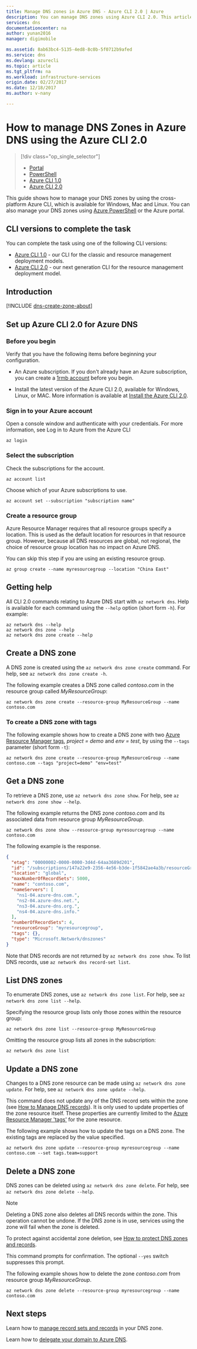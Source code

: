 ```yaml
---
title: Manage DNS zones in Azure DNS - Azure CLI 2.0 | Azure
description: You can manage DNS zones using Azure CLI 2.0. This article shows how to update, delete and create DNS zones on Azure DNS.
services: dns
documentationcenter: na
author: yunan2016
manager: digimobile

ms.assetid: 8ab63bc4-5135-4ed8-8c0b-5f0712b9afed
ms.service: dns
ms.devlang: azurecli
ms.topic: article
ms.tgt_pltfrm: na
ms.workload: infrastructure-services
origin.date: 02/27/2017
ms.date: 12/18/2017
ms.author: v-nany

---
```


# How to manage DNS Zones in Azure DNS using the Azure CLI 2.0

> [!div class="op_single_selector"]
> * [Portal](dns-operations-dnszones-portal.md)
> * [PowerShell](dns-operations-dnszones.md)
> * [Azure CLI 1.0](dns-operations-dnszones-cli-nodejs.md)
> * [Azure CLI 2.0](dns-operations-dnszones-cli.md)


This guide shows how to manage your DNS zones by using the cross-platform Azure CLI, which is available for Windows, Mac and Linux. You can also manage your DNS zones using [Azure PowerShell](dns-operations-dnszones.md) or the Azure portal.

## CLI versions to complete the task

You can complete the task using one of the following CLI versions:

* [Azure CLI 1.0](dns-operations-dnszones-cli-nodejs.md) - our CLI for the classic and resource management deployment models.
* [Azure CLI 2.0](dns-operations-dnszones-cli.md) - our next generation CLI for the resource management deployment model.

## Introduction

[!INCLUDE [dns-create-zone-about](../../includes/dns-create-zone-about-include.md)]

## Set up Azure CLI 2.0 for Azure DNS

### Before you begin

Verify that you have the following items before beginning your configuration.

* An Azure subscription. If you don't already have an Azure subscription, you can create a [1rmb account](https://www.azure.cn/pricing/1rmb-trial/?WT.mc_id=A261C142F) before you begin.

* Install the latest version of the Azure CLI 2.0, available for Windows, Linux, or MAC. More information is available at [Install the Azure CLI 2.0](https://docs.microsoft.com/en-us/cli/azure/install-az-cli2).

### Sign in to your Azure account

Open a console window and authenticate with your credentials. For more information, see Log in to Azure from the Azure CLI

```
az login
```

### Select the subscription

Check the subscriptions for the account.

```
az account list
```

Choose which of your Azure subscriptions to use.

```azurecli
az account set --subscription "subscription name"
```

### Create a resource group

Azure Resource Manager requires that all resource groups specify a location. This is used as the default location for resources in that resource group. However, because all DNS resources are global, not regional, the choice of resource group location has no impact on Azure DNS.

You can skip this step if you are using an existing resource group.

```azurecli
az group create --name myresourcegroup --location "China East"
```

## Getting help

All CLI 2.0 commands relating to Azure DNS start with `az network dns`. Help is available for each command using the `--help` option (short form `-h`).  For example:

```azurecli
az network dns --help
az network dns zone --help
az network dns zone create --help
```

## Create a DNS zone

A DNS zone is created using the `az network dns zone create` command. For help, see `az network dns zone create -h`.

The following example creates a DNS zone called *contoso.com* in the resource group called *MyResourceGroup*:

```azurecli
az network dns zone create --resource-group MyResourceGroup --name contoso.com
```

### To create a DNS zone with tags

The following example shows how to create a DNS zone with two [Azure Resource Manager tags](dns-zones-records.md#tags), *project = demo* and *env = test*, by using the `--tags` parameter (short form `-t`):

```azurecli
az network dns zone create --resource-group MyResourceGroup --name contoso.com --tags "project=demo" "env=test"
```

## Get a DNS zone

To retrieve a DNS zone, use `az network dns zone show`. For help, see `az network dns zone show --help`.

The following example returns the DNS zone *contoso.com* and its associated data from resource group *MyResourceGroup*. 

```azurecli
az network dns zone show --resource-group myresourcegroup --name contoso.com
```

The following example is the response.

```json
{
  "etag": "00000002-0000-0000-3d4d-64aa3689d201",
  "id": "/subscriptions/147a22e9-2356-4e56-b3de-1f5842ae4a3b/resourceGroups/myresourcegroup/providers/Microsoft.Network/dnszones/contoso.com",
  "location": "global",
  "maxNumberOfRecordSets": 5000,
  "name": "contoso.com",
  "nameServers": [
    "ns1-04.azure-dns.com.",
    "ns2-04.azure-dns.net.",
    "ns3-04.azure-dns.org.",
    "ns4-04.azure-dns.info."
  ],
  "numberOfRecordSets": 4,
  "resourceGroup": "myresourcegroup",
  "tags": {},
  "type": "Microsoft.Network/dnszones"
}
```

Note that DNS records are not returned by `az network dns zone show`. To list DNS records, use `az network dns record-set list`.


## List DNS zones

To enumerate DNS zones, use `az network dns zone list`. For help, see `az network dns zone list --help`.

Specifying the resource group lists only those zones within the resource group:

```azurecli
az network dns zone list --resource-group MyResourceGroup
```

Omitting the resource group lists all zones in the subscription:

```azurecli
az network dns zone list 
```

## Update a DNS zone

Changes to a DNS zone resource can be made using `az network dns zone update`. For help, see `az network dns zone update --help`.

This command does not update any of the DNS record sets within the zone (see [How to Manage DNS records](dns-operations-recordsets-cli.md)). It is only used to update properties of the zone resource itself. These properties are currently limited to the [Azure Resource Manager 'tags'](dns-zones-records.md#tags) for the zone resource.

The following example shows how to update the tags on a DNS zone. The existing tags are replaced by the value specified.

```azurecli
az network dns zone update --resource-group myresourcegroup --name contoso.com --set tags.team=support
```

## Delete a DNS zone

DNS zones can be deleted using `az network dns zone delete`. For help, see `az network dns zone delete --help`.

> [!NOTE]
> Deleting a DNS zone also deletes all DNS records within the zone. This operation cannot be undone. If the DNS zone is in use, services using the zone will fail when the zone is deleted.
>
>To protect against accidental zone deletion, see [How to protect DNS zones and records](dns-protect-zones-recordsets.md).

This command prompts for confirmation. The optional `--yes` switch suppresses this prompt.

The following example shows how to delete the zone *contoso.com* from resource group *MyResourceGroup*.

```azurecli
az network dns zone delete --resource-group myresourcegroup --name contoso.com
```

## Next steps

Learn how to [manage record sets and records](dns-getstarted-create-recordset-cli.md) in your DNS zone.

Learn how to [delegate your domain to Azure DNS](dns-domain-delegation.md).

